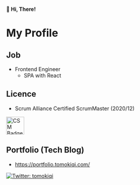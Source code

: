 **👋 Hi, There!**

# My Profile

## Job

- Frontend Engineer
  - SPA with React

## Licence

- Scrum Alliance Certified ScrumMaster (2020/12)

<img alt="CSM Badge" src="https://certification.scrumalliance.org/assets/seal-csm-251122a888888f9f9239cae03a1d4a4e2e768461d398b8fe0282e7d8ed7d9631.png" height="48px" />

## Portfolio (Tech Blog)
- https://portfolio.tomokiqi.com/

<p>
  <a href="https://twitter.com/tomokiqi" target="_blank">
    <img alt="Twitter: tomokiqi" src="https://img.shields.io/twitter/follow/tomokiqi.svg?style=social" />
  </a>
</p>
